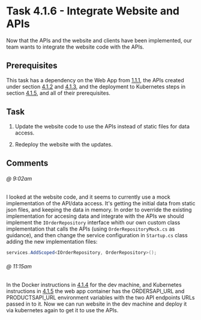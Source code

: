 # Task 4.1.6 - Integrate Website and APIs

Now that the APIs and the website and clients have been implemented, our team wants to integrate the website code with the APIs. 

## Prerequisites 

This task has a dependency on the Web App from [1.1.1](../1/111_BuildWebApp.md), the APIs created under section [4.1.2][412] and [4.1.3][413], and the deployment to Kubernetes steps in section [4.1.5][415], and all of their prerequisites.

## Task

1. Update the website code to use the APIs instead of static files for data access.

2. Redeploy the website with the updates.

## Comments

###### @ 9:02am
I looked at the website code, and it seems to currently use a mock implementation of the API/data access. It's getting the initial data from static json files, and keeping the data in memory. In order to override the existing implementation for accesing data and integrate with the APIs we should implement the `IOrderRepository` interface whith our own custom class implementation that calls the APIs (using `OrderRepositoryMock.cs` as guidance), and then change the service configuration in `Startup.cs` class adding the new implementation files:

 ```c#
services.AddScoped<IOrderRepository, OrderRepository>();
```

###### @ 11:15am
In the Docker instructions in [4.1.4][414] for the dev machine, and Kubernetes instructions in [4.1.5][415] the web app container has the ORDERSAPI_URL and PRODUCTSAPI_URL environment variables with the two API endpoints URLs passed in to it. Now we can run website in the dev machine and deploy it via kubernetes again to get it to use the APIs.

[412]: /stories/4/412_OrdersAPI.md
[413]: /stories/4/413_ProductsAPI.md
[414]: /stories/4/414_Docker.md
[415]: /stories/4/415_Kubernetes.md
